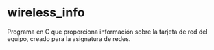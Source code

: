 # wireless_info
Programa en C que proporciona información sobre la tarjeta de red del equipo, creado para la asignatura de redes.
